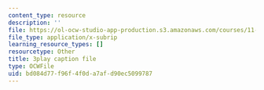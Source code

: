 ```yaml
---
content_type: resource
description: ''
file: https://ol-ocw-studio-app-production.s3.amazonaws.com/courses/11-384-malaysia-sustainable-cities-practicum-spring-2018/bd084d77f96f4f0da7afd90ec5099787_zqG5N0ixkak.srt
file_type: application/x-subrip
learning_resource_types: []
resourcetype: Other
title: 3play caption file
type: OCWFile
uid: bd084d77-f96f-4f0d-a7af-d90ec5099787
---
```

